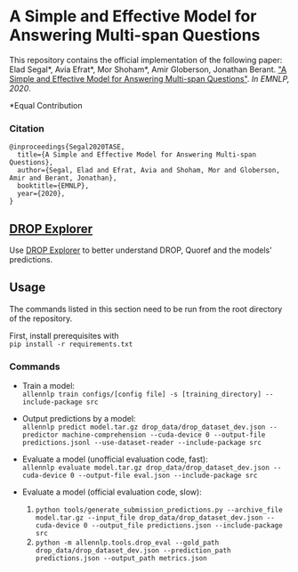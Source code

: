 # A Simple and Effective Model for Answering Multi-span Questions

This repository contains the official implementation of the following paper:  
Elad Segal*, Avia Efrat*, Mor Shoham*, Amir Globerson, Jonathan Berant. ["A Simple and Effective Model for Answering Multi-span Questions"](http://arxiv.org/abs/1909.13375). _In EMNLP, 2020_.

*Equal Contribution

### Citation
```
@inproceedings{Segal2020TASE,
  title={A Simple and Effective Model for Answering Multi-span Questions},
  author={Segal, Elad and Efrat, Avia and Shoham, Mor and Globerson, Amir and Berant, Jonathan},
  booktitle={EMNLP},
  year={2020},
}
```

## [DROP Explorer](https://github.com/eladsegal/DROP-explorer)
Use [DROP Explorer](https://github.com/eladsegal/DROP-explorer) to better understand DROP, Quoref and the models' predictions.

## Usage
The commands listed in this section need to be run from the root directory of the repository.

First, install prerequisites with  
```pip install -r requirements.txt```

### Commands
* Train a model:  
```allennlp train configs/[config file] -s [training_directory] --include-package src```

* Output predictions by a model:  
```allennlp predict model.tar.gz drop_data/drop_dataset_dev.json --predictor machine-comprehension --cuda-device 0 --output-file predictions.jsonl --use-dataset-reader --include-package src```

* Evaluate a model (unofficial evaluation code, fast):  
```allennlp evaluate model.tar.gz drop_data/drop_dataset_dev.json --cuda-device 0 --output-file eval.json --include-package src```

* Evaluate a model (official evaluation code, slow):
  1. ```python tools/generate_submission_predictions.py --archive_file model.tar.gz --input_file drop_data/drop_dataset_dev.json --cuda-device 0 --output_file predictions.json --include-package src```
  2. ```python -m allennlp.tools.drop_eval --gold_path drop_data/drop_dataset_dev.json --prediction_path predictions.json --output_path metrics.json```
